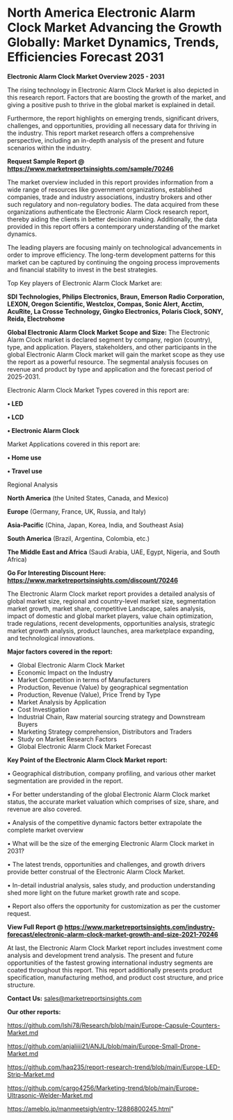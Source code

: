 # North America Electronic Alarm Clock Market Advancing the Growth Globally: Market Dynamics, Trends, Efficiencies Forecast 2031

<Strong> Electronic Alarm Clock Market Overview 2025 - 2031</strong>

The rising technology in Electronic Alarm Clock Market is also depicted in this research report. Factors that are boosting the growth of the market, and giving a positive push to thrive in the global market is explained in detail.

Furthermore, the report highlights on emerging trends, significant drivers, challenges, and opportunities, providing all necessary data for thriving in the industry. This report market research offers a comprehensive perspective, including an in-depth analysis of the present and future scenarios within the industry.

<strong>Request Sample Report @ <a href=https://www.marketreportsinsights.com/sample/70246>https://www.marketreportsinsights.com/sample/70246</a></strong>

The market overview included in this report provides information from a wide range of resources like government organizations, established companies, trade and industry associations, industry brokers and other such regulatory and non-regulatory bodies. The data acquired from these organizations authenticate the Electronic Alarm Clock research report, thereby aiding the clients in better decision making. Additionally, the data provided in this report offers a contemporary understanding of the market dynamics.

The leading players are focusing mainly on technological advancements in order to improve efficiency. The long-term development patterns for this market can be captured by continuing the ongoing process improvements and financial stability to invest in the best strategies.

Top Key players of Electronic Alarm Clock Market are:

<strong>SDI Technologies, Philips Electronics, Braun, Emerson Radio Corporation, LEXON, Oregon Scientific, Westclox, Compas, Sonic Alert, Acctim, AcuRite, La Crosse Technology, Gingko Electronics, Polaris Clock, SONY, Reida, Electrohome</strong>

<strong><b>Global Electronic Alarm Clock Market Scope and Size:</b></strong>
The Electronic Alarm Clock market is declared segment by company, region (country), type, and application. Players, stakeholders, and other participants in the global Electronic Alarm Clock market will gain the market scope as they use the report as a powerful resource. The segmental analysis focuses on revenue and product by type and application and the forecast period of 2025-2031.

Electronic Alarm Clock Market Types covered in this report are:

<strong>• LED

• LCD

• Electronic Alarm Clock</strong>

Market Applications covered in this report are:

<strong>• Home use

• Travel use</strong> 

Regional Analysis

<strong>North America</strong> (the United States, Canada, and Mexico)

<strong>Europe</strong> (Germany, France, UK, Russia, and Italy)

<strong>Asia-Pacific</strong> (China, Japan, Korea, India, and Southeast Asia)

<strong>South America</strong> (Brazil, Argentina, Colombia, etc.)

<strong>The Middle East and Africa</strong> (Saudi Arabia, UAE, Egypt, Nigeria, and South Africa)

<strong>Go For Interesting Discount Here: <a href=https://www.marketreportsinsights.com/discount/70246>https://www.marketreportsinsights.com/discount/70246</a></strong>

The Electronic Alarm Clock market report provides a detailed analysis of global market size, regional and country-level market size, segmentation market growth, market share, competitive Landscape, sales analysis, impact of domestic and global market players, value chain optimization, trade regulations, recent developments, opportunities analysis, strategic market growth analysis, product launches, area marketplace expanding, and technological innovations.

<strong><b>Major factors covered in the report:</b></strong>
<ul>
  <li>Global Electronic Alarm Clock Market </li>
  <li>Economic Impact on the Industry</li>
  <li>Market Competition in terms of Manufacturers</li>
  <li>Production, Revenue (Value) by geographical segmentation</li>
  <li>Production, Revenue (Value), Price Trend by Type</li>
  <li>Market Analysis by Application</li>
  <li>Cost Investigation</li>
  <li>Industrial Chain, Raw material sourcing strategy and Downstream Buyers</li>
  <li>Marketing Strategy comprehension, Distributors and Traders</li>
  <li>Study on Market Research Factors</li>
  <li>Global Electronic Alarm Clock Market Forecast</li>
</ul>

<strong><b>Key Point of the Electronic Alarm Clock Market report:</b></strong>

• Geographical distribution, company profiling, and various other market segmentation are provided in the report.

• For better understanding of the global Electronic Alarm Clock market status, the accurate market valuation which comprises of size, share, and revenue are also covered.

• Analysis of the competitive dynamic factors better extrapolate the complete market overview

• What will be the size of the emerging Electronic Alarm Clock market in 2031?

• The latest trends, opportunities and challenges, and growth drivers provide better construal of the Electronic Alarm Clock Market.

• In-detail industrial analysis, sales study, and production understanding shed more light on the future market growth rate and scope.

• Report also offers the opportunity for customization as per the customer request.

<strong><b>View Full Report @ <a href=https://www.marketreportsinsights.com/industry-forecast/electronic-alarm-clock-market-growth-and-size-2021-70246>https://www.marketreportsinsights.com/industry-forecast/electronic-alarm-clock-market-growth-and-size-2021-70246</a></b></strong>


At last, the Electronic Alarm Clock Market report includes investment come analysis and development trend analysis. The present and future opportunities of the fastest growing international industry segments are coated throughout this report. This report additionally presents product specification, manufacturing method, and product cost structure, and price structure.

<strong>Contact Us:</strong>
sales@marketreportsinsights.com

<strong>Our other reports:</strong>

<a href=https://github.com/Ishi78/Research/blob/main/Europe-Capsule-Counters-Market.md>https://github.com/Ishi78/Research/blob/main/Europe-Capsule-Counters-Market.md</a>

<a href=https://github.com/anjaliiii21/ANJL/blob/main/Europe-Small-Drone-Market.md>https://github.com/anjaliiii21/ANJL/blob/main/Europe-Small-Drone-Market.md</a>

<a href=https://github.com/haq235/report-research-trend/blob/main/Europe-LED-Strip-Market.md>https://github.com/haq235/report-research-trend/blob/main/Europe-LED-Strip-Market.md</a>

<a href=https://github.com/cargo4256/Marketing-trend/blob/main/Europe-Ultrasonic-Welder-Market.md>https://github.com/cargo4256/Marketing-trend/blob/main/Europe-Ultrasonic-Welder-Market.md</a>

<a href=https://ameblo.jp/manmeetsigh/entry-12886800245.html>https://ameblo.jp/manmeetsigh/entry-12886800245.html</a>"
